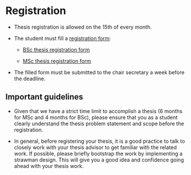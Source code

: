 # Registration

- Thesis registration is allowed on the 15th of every month.

- The student must fill a [registration form](https://www.in.tum.de/en/current-students/administrative-matters/thesis-guidelines-and-topics/): 

    - [BSc thesis registration form](https://www.in.tum.de/fileadmin/w00bws/in/2.Fur_Studierende/1.Bachelor_Studiengaenge/1.Informatik/4.Abschlussarbeit/anm_ba_info_V01.pdf)
        
    - [MSc thesis registration form](https://www.in.tum.de/fileadmin/w00bws/in/2.Fur_Studierende/2.Master_Studiengaenge/1.Informatik/6.Abschlussarbeit/masterthesis_Anmeldung_Info_EN_220113.pdf)

- The filled form must be submitted to the chair secretary a week before the deadline. 


## Important guidelines

- Given that we have a strict time limit to accomplish a thesis (6 months for MSc and 4 months for BSc), please ensure that you as a student clearly understand the thesis problem statement and scope before the registration. 


- In general, before registering your thesis, it is a good practice to talk to closely work with your thesis advisor to get familiar with the related work. If possible, please briefly bootstrap the work by implementing a strawman design. This will give you a good idea and confidence going ahead with your thesis work.



 


